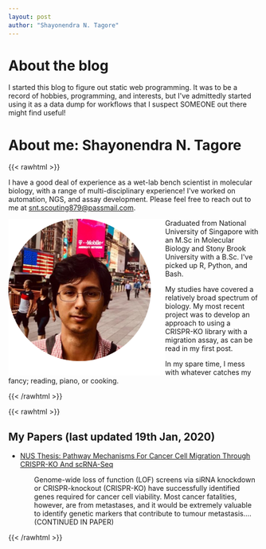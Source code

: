 ```yaml
---
layout: post
author: "Shayonendra N. Tagore"
---
```


# About the blog

I started this blog to figure out static web programming. It was to be a record of hobbies, programming, 
and interests, but I've admittedly started using it as a data dump for workflows that I suspect SOMEONE 
out there might find useful!

# About me: Shayonendra N. Tagore
{{< rawhtml >}}

<p>
I have a good deal of experience as a wet-lab bench scientist in molecular biology, with a range of multi-disciplinary experience! I've worked on automation, NGS, and assay development. Please feel free to reach out to me at <a href="mailto:snt.scouting879@passmail.com">snt.scouting879@passmail.com</a>.
</p>

<IMG align="left" SRC="./profile.png" ALT="my profile" width="315">
<p>
Graduated from National University of Singapore with an M.Sc in Molecular Biology and Stony Brook University with a B.Sc. I've picked up R, Python, and Bash.
</p>

<p>
My studies have covered a relatively broad spectrum of biology.  My most recent project was to develop an approach to using a CRISPR-KO library with a migration assay, as can be read in my first post.
</p>

<p>
In my spare time, I mess with whatever catches my fancy; reading, piano, or cooking.
</p>
{{< /rawhtml >}}

{{< rawhtml >}}
<p>
    <h2>My Papers (last updated 19th Jan, 2020)</h2>
<ul style="list-style-type:disc;">
    <li><a href="https://scholarbank.nus.edu.sg/handle/10635/162732">NUS Thesis: Pathway Mechanisms For Cancer Cell Migration Through CRISPR-KO And scRNA-Seq</a></li>
	<p style="margin-left:2em;">
	Genome-wide loss of function (LOF) screens via siRNA knockdown or CRISPR-knockout (CRISPR-KO) have successfully identified genes required for cancer cell viability. Most cancer fatalities, however, are from metastases, and it would be extremely valuable to identify genetic markers that contribute to tumour metastasis.... (CONTINUED IN PAPER)
	</p>
</ul>
</p>
{{< /rawhtml >}}
